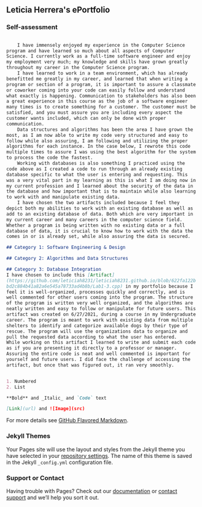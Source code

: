 
<style>
  code {
    white-space : pre-wrap !important;
    word-break: break-word;
  }
</style>
## Leticia Herrera's ePortfolio

### Self-assessment

```markdown

	I have immensely enjoyed my experience in the Computer Science program and have learned so much about all aspects of Computer Science. I currently work as a full-time software engineer and enjoy my employment very much; my knowledge and skills have grown greatly throughout my career in the Computer Science program. 
	I have learned to work in a team environment, which has already benefitted me greatly in my career, and learned that when writing a program or section of a program, it is important to assure a classmate or coworker coming into your code can easily follow and understand what exactly is happening. Communication to stakeholders has also been a great experience in this course as the job of a software engineer many times is to create something for a customer. The customer must be satisfied, and you must assure you are including every aspect the customer wants included, which can only be done with proper communication.
	Data structures and algorithms has been the area I have grown the most, as I am now able to write my code very structured and easy to follow while also assuring, I am following and utilizing the proper algorithms for each instance. In the case below, I rewrote this code multiple times to assure I was using the best algorithm for the system to process the code the fastest. 
	Working with databases is also something I practiced using the code above as I created a code to run through an already existing database specific to what the user is entering and requesting. This was a very vital part in my learning as this is what I am doing now in my current profession and I learned about the security of the data in the database and how important that is to maintain while also learning to work with and manipulate existing data. 
	I have chosen the two artifacts included because I feel they depict both my abilities to work with an existing database as well as add to an existing database of data. Both which are very important in my current career and many careers in the computer science field. Whether a program is being written with no existing data or a full database of data, it is crucial to know how to work with the data the comes in or is already set, while also assuring the data is secured.

## Category 1: Software Engineering & Design

## Category 2: Algorithms and Data Structures

## Category 3: Database Integration
I have chosen to include this [Artifact](https://github.com/leticiah8231/leticiah8231.github.io/blob/622fa122bbd2c884b41a82a6e545a78733ad4b8b/Lab1-3.cpp) in my portfolio because I feel it is well-organized, processes quickly and correctly, and is well commented for other users coming into the program. The structure of the program is written very well organized, and the algorithms are neatly written and easy to follow or manipulate for future users. This artifact was created on 6/27/2021, during a course in my Undergraduate career. The program is meant to work with existing data from multiple shelters to identify and categorize available dogs by their type of rescue. The program will use the organizations data to organize and pull the requested data according to what the user has entered.
While working on this artifact I learned to write and submit each code as if you are presenting it directly to a professor or manager. Assuring the entire code is neat and well commented is important for yourself and future users. I did face the challenge of accessing the artifact, but once that was figured out, it ran very smoothly.


1. Numbered
2. List

**Bold** and _Italic_ and `Code` text

[Link](url) and ![Image](src)
```

For more details see [GitHub Flavored Markdown](https://guides.github.com/features/mastering-markdown/).

### Jekyll Themes

Your Pages site will use the layout and styles from the Jekyll theme you have selected in your [repository settings](https://github.com/leticiah8231/leticiah8231.github.io/settings/pages). The name of this theme is saved in the Jekyll `_config.yml` configuration file.

### Support or Contact

Having trouble with Pages? Check out our [documentation](https://docs.github.com/categories/github-pages-basics/) or [contact support](https://support.github.com/contact) and we’ll help you sort it out.

